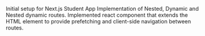 Initial setup for Next.js Student App
Implementation of Nested, Dynamic and Nested dynamic routes.
Implemented <Link> react component that extends the HTML <a> element to provide prefetching and client-side navigation between routes.